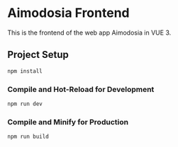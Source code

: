 # Aimodosia Frontend
This is the frontend of the web app Aimodosia in VUE 3.


## Project Setup

```sh
npm install
```

### Compile and Hot-Reload for Development

```sh
npm run dev
```

### Compile and Minify for Production

```sh
npm run build
```
